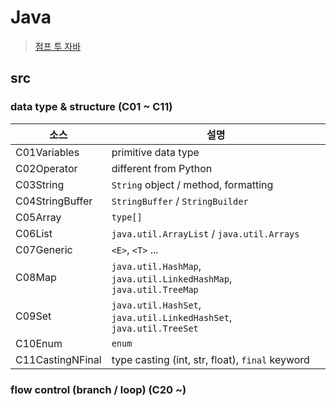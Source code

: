 # Java

> [점프 투 자바](https://wikidocs.net/book/31)


## src

### data type & structure (C01 ~ C11)

| 소스               | 설명                                                                  |
|------------------|---------------------------------------------------------------------|
| C01Variables     | primitive data type                                                 |
| C02Operator      | different from Python                                               |
| C03String        | `String` object / method, formatting                                |
| C04StringBuffer  | `StringBuffer` / `StringBuilder`                                    |
| C05Array         | `type[]`                                                            |
| C06List          | `java.util.ArrayList` / `java.util.Arrays`                          |
| C07Generic       | `<E>`, `<T>` ...                                                    |
| C08Map           | `java.util.HashMap`, `java.util.LinkedHashMap`, `java.util.TreeMap` |
| C09Set           | `java.util.HashSet`, `java.util.LinkedHashSet`, `java.util.TreeSet` |
| C10Enum          | `enum`                                                              |
| C11CastingNFinal | type casting (int, str, float), `final` keyword                       |

### flow control (branch / loop) (C20 ~)